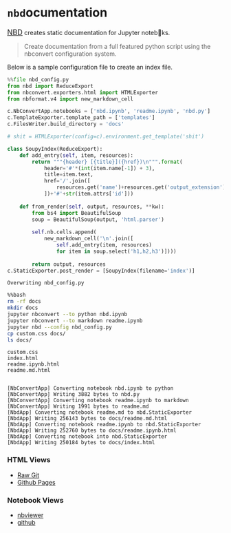 
# `nbd`ocumentation 

[<big>NBD</big>](https://github.com/tonyfast/nbd) creates static documentation for Jupyter noteb👀ks. 

> Create documentation from a full featured python script using the nbconvert configuration system.

Below is a sample configuration file to create an index file.


```python
%%file nbd_config.py
from nbd import ReduceExport
from nbconvert.exporters.html import HTMLExporter 
from nbformat.v4 import new_markdown_cell

c.NbConvertApp.notebooks = ['nbd.ipynb', 'readme.ipynb', 'nbd.py']
c.TemplateExporter.template_path = ['templates']
c.FilesWriter.build_directory = 'docs'

# shit = HTMLExporter(config=c).environment.get_template('shit')

class SoupyIndex(ReduceExport):
    def add_entry(self, item, resources):
        return """{header} [{title}]({href})\n""".format(
            header='#'*(int(item.name[-1]) + 3),
            title=item.text,
            href='/'.join([
                resources.get('name')+resources.get('output_extension')
            ])+'#'+str(item.attrs['id']))
    
    def from_render(self, output, resources, **kw):
        from bs4 import BeautifulSoup
        soup = BeautifulSoup(output, 'html.parser')
        
        self.nb.cells.append(
            new_markdown_cell('\n'.join([
                self.add_entry(item, resources)
                for item in soup.select('h1,h2,h3')])))
        
        return output, resources
c.StaticExporter.post_render = [SoupyIndex(filename='index')]
```

    Overwriting nbd_config.py



```bash
%%bash
rm -rf docs
mkdir docs
jupyter nbconvert --to python nbd.ipynb
jupyter nbconvert --to markdown readme.ipynb
jupyter nbd --config nbd_config.py
cp custom.css docs/
ls docs/
```

    custom.css
    index.html
    readme.ipynb.html
    readme.md.html


    [NbConvertApp] Converting notebook nbd.ipynb to python
    [NbConvertApp] Writing 3882 bytes to nbd.py
    [NbConvertApp] Converting notebook readme.ipynb to markdown
    [NbConvertApp] Writing 1991 bytes to readme.md
    [NbdApp] Converting notebook readme.md to nbd.StaticExporter
    [NbdApp] Writing 256143 bytes to docs/readme.md.html
    [NbdApp] Converting notebook readme.ipynb to nbd.StaticExporter
    [NbdApp] Writing 252760 bytes to docs/readme.ipynb.html
    [NbdApp] Converting notebook into nbd.StaticExporter
    [NbdApp] Writing 250184 bytes to docs/index.html


### HTML Views

* [Raw Git](https://rawgit.com/tonyfast/nbd/master/docs/index.html)
* [Github Pages](https://tonyfast.github.io/nbd)

### Notebook Views

* [nbviewer](http://nbviewer.jupyter.org/github/tonyfast/nbd/blob/master/readme.ipynb)
* [github](https://github.com/tonyfast/nbd/blob/master/usage/readme.ipynb)
